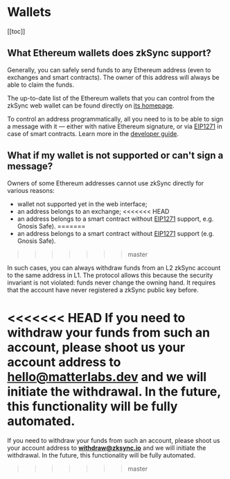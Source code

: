 # Wallets

[[toc]]

## What Ethereum wallets does zkSync support?

Generally, you can safely send funds to any Ethereum address (even to exchanges and smart contracts). The owner of this
address will always be able to claim the funds.

The up-to-date list of the Ethereum wallets that you can control from the zkSync web wallet can be found directly on
[its homepage](https://wallet.zksync.io).

To control an address programmatically, all you need to is to be able to sign a message with it — either with native
Ethereum signature, or via [EIP1271](https://github.com/ethereum/EIPs/blob/master/EIPS/eip-1271.md) in case of smart
contracts. Learn more in the [developer guide](../dev/overview.md).

## What if my wallet is not supported or can't sign a message?

Owners of some Ethereum addresses cannot use zkSync directly for various reasons:

- wallet not supported yet in the web interface;
- an address belongs to an exchange;
<<<<<<< HEAD
- an address belongs to a smart contract without
  [EIP1271](https://github.com/ethereum/EIPs/blob/master/EIPS/eip-1271.md) support, e.g. Gnosis Safe).
=======
- an address belongs to a smart contract without [EIP1271](https://github.com/ethereum/EIPs/blob/master/EIPS/eip-1271.md) support (e.g. Gnosis Safe).
>>>>>>> master

In such cases, you can always withdraw funds from an L2 zkSync account to the same address in L1. The protocol allows
this because the security invariant is not violated: funds never change the owning hand. It requires that the account
have never registered a zkSync public key before.

<<<<<<< HEAD
If you need to withdraw your funds from such an account, please shoot us your account address to
**hello@matterlabs.dev** and we will initiate the withdrawal. In the future, this functionality will be fully automated.
=======
If you need to withdraw your funds from such an account, please shoot us your account address to **withdraw@zksync.io**
and we will initiate the withdrawal. In the future, this functionality will be fully automated.
>>>>>>> master
